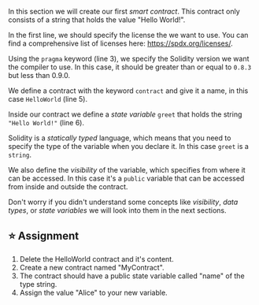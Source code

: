 In this section we will create our first *smart contract*. This contract only consists of a string that holds the value "Hello World!".

In the first line, we should specify the license the we want to use. You can find a comprehensive list of licenses here: https://spdx.org/licenses/.

Using the `pragma` keyword (line 3), we specify the Solidity version we want the compiler to use. In this case, it should be greater than or equal to `0.8.3` but less than 0.9.0.

We define a contract with the keyword `contract` and give it a name, in this case `HelloWorld` (line 5).

Inside our contract we define a *state variable* `greet` that holds the string `"Hello World!"` (line 6). 

Solidity is a *statically typed* language, which means that you need to specify the type of the variable when you declare it. In this case `greet` is a `string`.

We also define the *visibility* of the variable, which specifies from where it can be accessed. In this case it's a `public` variable that can be accessed from inside and outside the contract.

Don't worry if you didn't understand some concepts like *visibility*, *data types*, or *state variables* we will look into them in the next sections.

## ⭐️ Assignment
1. Delete the HelloWorld contract and it's content.
2. Create a new contract named "MyContract".
3. The contract should have a public state variable called "name" of the type string.
4. Assign the value "Alice" to your new variable.